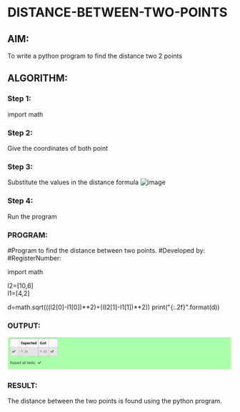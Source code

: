 # DISTANCE-BETWEEN-TWO-POINTS

## AIM:
To write a python program to find the distance two 2 points
## ALGORITHM:
### Step 1: 
import math
### Step 2: 
Give the coordinates of both point
### Step 3: 
Substitute the values in the distance formula  ![image](./formula.JPG)
### Step 4:
Run the program
### PROGRAM:

#Program to find the distance between two points.
#Developed by: 
#RegisterNumber:

import math 
  
l2=[10,6]  
l1=[4,2]

d=math.sqrt(((l2[0]-l1[0])**2)+((l2[1]-l1[1])**2))
print("{:.2f}".format(d))  


### OUTPUT:

![image](./DISTANCE.png)

### RESULT:
The distance between the two points is found using the python program.
